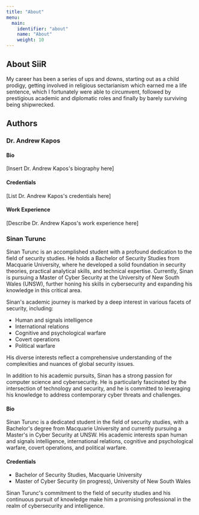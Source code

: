 ```yaml
---
title: "About"
menu:
  main:
    identifier: "about"
    name: "About"
    weight: 10
---
```


## About SiiR

My career has been a series of ups and downs, starting out as a child
prodigy, getting involved in religious sectarianism which earned me a
life sentence, which I fortunately were able to circumvent, followed by
prestigious academic and diplomatic roles and finally by barely surviving being
shipwrecked.

## Authors

### Dr. Andrew Kapos

#### Bio
[Insert Dr. Andrew Kapos's biography here]

#### Credentials
[List Dr. Andrew Kapos's credentials here]

#### Work Experience
[Describe Dr. Andrew Kapos's work experience here]

### Sinan Turunc

Sinan Turunc is an accomplished student with a profound dedication to the field of security studies. He holds a Bachelor of Security Studies from Macquarie University, where he developed a solid foundation in security theories, practical analytical skills, and technical expertise. Currently, Sinan is pursuing a Master of Cyber Security at the University of New South Wales (UNSW), further honing his skills in cybersecurity and expanding his knowledge in this critical area.

Sinan's academic journey is marked by a deep interest in various facets of security, including:

- Human and signals intelligence
- International relations
- Cognitive and psychological warfare
- Covert operations
- Political warfare

His diverse interests reflect a comprehensive understanding of the complexities and nuances of global security issues.

In addition to his academic pursuits, Sinan has a strong passion for computer science and cybersecurity. He is particularly fascinated by the intersection of technology and security, and he is committed to leveraging his knowledge to address contemporary cyber threats and challenges.

#### Bio
Sinan Turunc is a dedicated student in the field of security studies, with a Bachelor's degree from Macquarie University and currently pursuing a Master's in Cyber Security at UNSW. His academic interests span human and signals intelligence, international relations, cognitive and psychological warfare, covert operations, and political warfare.

#### Credentials
- Bachelor of Security Studies, Macquarie University
- Master of Cyber Security (in progress), University of New South Wales

Sinan Turunc's commitment to the field of security studies and his continuous pursuit of knowledge make him a promising professional in the realm of cybersecurity and intelligence.

